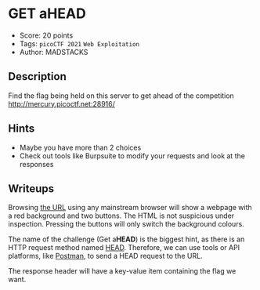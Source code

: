 # GET aHEAD

- Score: 20 points
- Tags: `picoCTF 2021` `Web Exploitation`
- Author: MADSTACKS

## Description

Find the flag being held on this server to get ahead of the competition http://mercury.picoctf.net:28916/

## Hints

- Maybe you have more than 2 choices
- Check out tools like Burpsuite to modify your requests and look at the responses

## Writeups

Browsing [the URL](http://mercury.picoctf.net:28916/) using any mainstream browser will show a webpage with a red background and two buttons. The HTML is not suspicious under inspection. Pressing the buttons will only switch the background colours.

The name of the challenge (Get a**HEAD**) is the biggest hint, as there is an HTTP request method named [HEAD](https://developer.mozilla.org/en-US/docs/Web/HTTP/Methods/HEAD). Therefore, we can use tools or API platforms, like [Postman](https://www.postman.com/), to send a HEAD request to the URL.

The response header will have a key-value item containing the flag we want.
